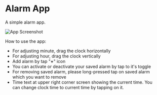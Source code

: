 # Alarm App
A simple alarm app.

![App Screenshot](https://github.com/arjuna30/alarm_app/tree/master/assets/screenshot.png?raw=true)

How to use the app:
 - For adjusting minute, drag the clock horizontally
 - For adjusting hour, drag the clock vertically
 - Add alarm by tap "**+**" icon
 - You can activate or deactivate your saved alarm by tap to it's
   toggle
 - For removing saved alarm, please long-pressed tap on saved alarm
   which you want to remove
 - Time text at upper right corner screen showing the current time. You
   can change clock time to current time by tapping on it.

